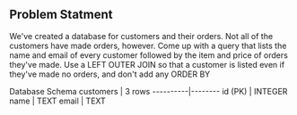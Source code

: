 ## Problem Statment
We've created a database for customers and their orders. Not all of the customers have made orders, however. Come up with a query that lists the name and email of every customer followed by the item and price of orders they've made. Use a LEFT OUTER JOIN so that a customer is listed even if they've made no orders, and don't add any ORDER BY

Database Schema
customers | 3 rows
----------|--------
id (PK)   | INTEGER
name      | TEXT
email     | TEXT
